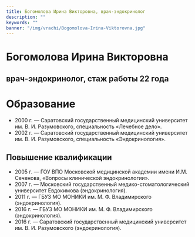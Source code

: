 ```yaml
---
title: Богомолова Ирина Викторовна, врач-эндокринолог
description: ""
keywords: ""
banner: "/img/vrachi/Bogomolova-Irina-Viktorovna.jpg"
---
```


# Богомолова Ирина Викторовна
## врач-эндокринолог, стаж работы 22 года
<!--more-->

# Образование

* 2000 г. — Саратовский государственный медицинский университет им. В. И. Разумовского, специальность «Лечебное дело».
* 2002 г. — Саратовский государственный медицинский университет им. В. И. Разумовского, специальность «Эндокринология».


## Повышение квалификации 

* 2005 г. — ГОУ ВПО Московской медицинской академии имени И.М. Сеченова, «Вопросы клинической эндокринологии».
* 2007 г. — Московский государственный медико-стоматологический университет Евдокимова (эндокринология).
* 2011 г. — ГБУЗ МО МОНИКИ им. М. Ф. Владимирского (эндокринология).
* 2016 г. — ГБУЗ МО МОНИКИ им. М. Ф. Владимирского (эндокринология).
* 2016 г. — Саратовский государственный медицинский университет им. В. И. Разумовского (эндокринология).